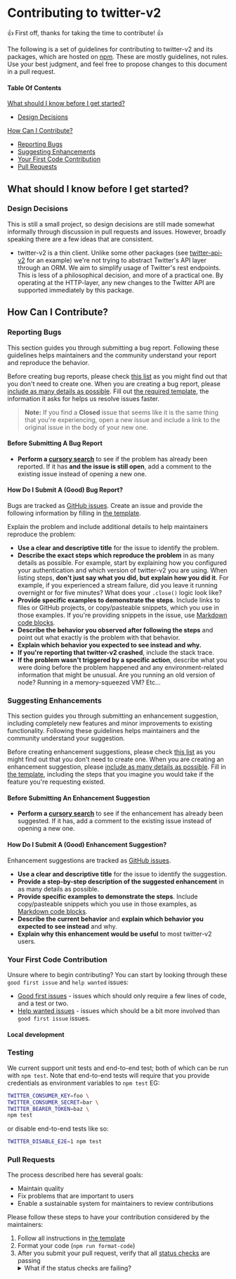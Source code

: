 # Contributing to twitter-v2

:+1: First off, thanks for taking the time to contribute! :+1:

The following is a set of guidelines for contributing to twitter-v2 and its
packages, which are hosted on [npm](https://www.npmjs.com/package/twitter-v2).
These are mostly guidelines, not rules. Use your best judgment, and feel free to
propose changes to this document in a pull request.

#### Table Of Contents

[What should I know before I get started?](#what-should-i-know-before-i-get-started)

- [Design Decisions](#design-decisions)

[How Can I Contribute?](#how-can-i-contribute)

- [Reporting Bugs](#reporting-bugs)
- [Suggesting Enhancements](#suggesting-enhancements)
- [Your First Code Contribution](#your-first-code-contribution)
- [Pull Requests](#pull-requests)

## What should I know before I get started?

### Design Decisions

This is still a small project, so design decisions are still made somewhat
informally through discussion in pull requests and issues. However, broadly
speaking there are a few ideas that are consistent.

- twitter-v2 is a thin client. Unlike some other packages (see
  [twitter-api-v2](https://www.npmjs.com/package/twitter-api-v2) for an example)
  we're not trying to abstract Twitter's API layer through an ORM. We aim to
  simplify usage of Twitter's rest endpoints. This is less of a philosophical
  decision, and more of a practical one. By operating at the HTTP-layer, any new
  changes to the Twitter API are supported immediately by this package.

## How Can I Contribute?

### Reporting Bugs

This section guides you through submitting a bug report. Following these
guidelines helps maintainers and the community understand your report and
reproduce the behavior.

Before creating bug reports, please check
[this list](#before-submitting-a-bug-report) as you might find out that you
don't need to create one. When you are creating a bug report, please
[include as many details as possible](#how-do-i-submit-a-good-bug-report). Fill
out [the required template](.github/ISSUE_TEMPLATE/bug_report.md), the
information it asks for helps us resolve issues faster.

> **Note:** If you find a **Closed** issue that seems like it is the same thing
> that you're experiencing, open a new issue and include a link to the original
> issue in the body of your new one.

#### Before Submitting A Bug Report

- **Perform a [cursory search](https://github.com/hunterlarco/twitter-v2/issues)**
  to see if the problem has already been reported. If it has **and the issue is
  still open**, add a comment to the existing issue instead of opening a new one.

#### How Do I Submit A (Good) Bug Report?

Bugs are tracked as [GitHub issues](https://github.com/hunterlarco/twitter-v2/issues).
Create an issue and provide the following information by filling in
[the template](.github/ISSUE_TEMPLATE/bug_report.md).

Explain the problem and include additional details to help maintainers reproduce
the problem:

- **Use a clear and descriptive title** for the issue to identify the problem.
- **Describe the exact steps which reproduce the problem** in as many details as
  possible. For example, start by explaining how you configured your
  authentication and which version of twitter-v2 you are using. When listing
  steps, **don't just say what you did, but explain how you did it**. For
  example, if you experienced a stream failure, did you leave it running
  overnight or for five minutes? What does your `.close()` logic look like?
- **Provide specific examples to demonstrate the steps**. Include links to files
  or GitHub projects, or copy/pasteable snippets, which you use in those
  examples. If you're providing snippets in the issue, use
  [Markdown code blocks](https://help.github.com/articles/markdown-basics/#multiple-lines).
- **Describe the behavior you observed after following the steps** and point out
  what exactly is the problem with that behavior.
- **Explain which behavior you expected to see instead and why.**
- **If you're reporting that twitter-v2 crashed**, include the stack trace.
- **If the problem wasn't triggered by a specific action**, describe what you
  were doing before the problem happened and any environment-related information
  that might be unusual. Are you running an old version of node? Running in a
  memory-squeezed VM? Etc...

### Suggesting Enhancements

This section guides you through submitting an enhancement suggestion, including
completely new features and minor improvements to existing functionality.
Following these guidelines helps maintainers and the community understand your
suggestion.

Before creating enhancement suggestions, please check
[this list](#before-submitting-an-enhancement-suggestion) as you might find out
that you don't need to create one. When you are creating an enhancement
suggestion, please [include as many details as possible](#how-do-i-submit-a-good-enhancement-suggestion).
Fill in [the template](.github/ISSUE_TEMPLATE/feature_request.md), including the
steps that you imagine you would take if the feature you're requesting existed.

#### Before Submitting An Enhancement Suggestion

- **Perform a [cursory search](https://github.com/HunterLarco/twitter-v2/issues?q=is%3Aopen+is%3Aissue+label%3Aenhancement)**
  to see if the enhancement has already been suggested. If it has, add a comment
  to the existing issue instead of opening a new one.

#### How Do I Submit A (Good) Enhancement Suggestion?

Enhancement suggestions are tracked as [GitHub issues](https://github.com/HunterLarco/twitter-v2/issues?q=is%3Aopen+is%3Aissue+label%3Aenhancement).

- **Use a clear and descriptive title** for the issue to identify the
  suggestion.
- **Provide a step-by-step description of the suggested enhancement** in as many
  details as possible.
- **Provide specific examples to demonstrate the steps**. Include copy/pasteable
  snippets which you use in those examples, as
  [Markdown code blocks](https://help.github.com/articles/markdown-basics/#multiple-lines).
- **Describe the current behavior** and **explain which behavior you expected to
  see instead** and why.
- **Explain why this enhancement would be useful** to most twitter-v2 users.

### Your First Code Contribution

Unsure where to begin contributing? You can start by looking through these
`good first issue` and `help wanted` issues:

- [Good first issues][good-first-issue] - issues which should only require a
  few lines of code, and a test or two.
- [Help wanted issues][help-wanted] - issues which should be a bit more involved
  than `good first issue` issues.

#### Local development

### Testing

We current support unit tests and end-to-end test; both of which can be run with
`npm test`. Note that end-to-end tests will require that you provide credentials
as environment variables to `npm test` EG:

```bash
TWITTER_CONSUMER_KEY=foo \
TWITTER_CONSUMER_SECRET=bar \
TWITTER_BEARER_TOKEN=baz \
npm test
```

or disable end-to-end tests like so:

```bash
TWITTER_DISABLE_E2E=1 npm test
```

### Pull Requests

The process described here has several goals:

- Maintain quality
- Fix problems that are important to users
- Enable a sustainable system for maintainers to review contributions

Please follow these steps to have your contribution considered by the maintainers:

1. Follow all instructions in [the template](.github/PULL_REQUEST_TEMPLATE.md)
2. Format your code (`npm run format-code`)
3. After you submit your pull request, verify that all
   [status checks](https://help.github.com/articles/about-status-checks/) are
   passing
   <details><summary>What if the status checks are failing?</summary>
   If a status check is failing, and you believe that the failure is unrelated
   to your change, please leave a comment on the pull request explaining why you
   believe the failure is unrelated. A maintainer will re-run the status check
   for you. If we conclude that the failure was a false positive, then we will
   open an issue to track that problem with our status check suite.</details>

[good-first-issue]: https://github.com/HunterLarco/twitter-v2/issues?q=is%3Aopen+is%3Aissue+label%3A%22good+first+issue%22
[help-wanted]: https://github.com/HunterLarco/twitter-v2/issues?q=is%3Aopen+is%3Aissue+label%3A%22help+wanted%22
